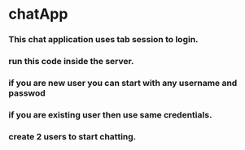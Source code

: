 # chatApp

### This chat application uses tab session to login.

### run this code inside the server.

### if you are new user you can start with any username and passwod

### if you are existing user then use same credentials.

### create 2 users to start chatting.
